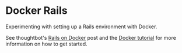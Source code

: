 # Docker Rails

Experimenting with setting up a Rails environment with Docker.

See thoughtbot's [Rails on Docker](https://robots.thoughtbot.com/rails-on-docker) post and the [Docker tutorial](http://docs.docker.com/mac/started/) for more information on how to get started.
